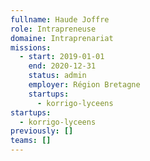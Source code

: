 ```yaml
---
fullname: Haude Joffre
role: Intrapreneuse
domaine: Intraprenariat
missions:
  - start: 2019-01-01
    end: 2020-12-31
    status: admin
    employer: Région Bretagne
    startups:
      - korrigo-lyceens
startups:
  - korrigo-lyceens
previously: []
teams: []
---
```


